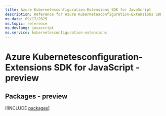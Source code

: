 ```yaml
---
title: Azure Kubernetesconfiguration-Extensions SDK for JavaScript
description: Reference for Azure Kubernetesconfiguration-Extensions SDK for JavaScript
ms.date: 09/17/2025
ms.topic: reference
ms.devlang: javascript
ms.service: kubernetesconfiguration-extensions
---
```

# Azure Kubernetesconfiguration-Extensions SDK for JavaScript - preview
## Packages - preview
[!INCLUDE [packages](kubernetesconfiguration-extensions-index.md)]